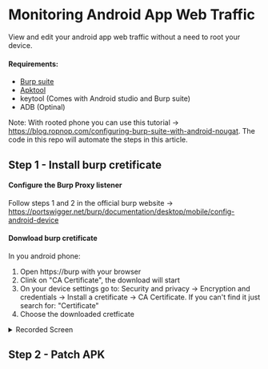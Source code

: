 # Monitoring Android App Web Traffic
View and edit your android app web traffic without a need to root your device.

#### Requirements:

 - [Burp suite](https://portswigger.net/burp/communitydownload)
 - [Apktool](https://apktool.org/docs/install)
 - keytool (Comes with Android studio and Burp suite)
 - ADB (Optinal)

Note: With rooted phone you can use this tutorial -> https://blog.ropnop.com/configuring-burp-suite-with-android-nougat. The code in this repo will automate the steps in this article.

## Step 1 - Install burp cretificate

#### Configure the Burp Proxy listener
Follow steps 1 and 2 in the official burp website -> https://portswigger.net/burp/documentation/desktop/mobile/config-android-device

#### Donwload burp cretificate
In you android phone:
1. Open https://burp with your browser
2. Clink on "CA Certificate", the download will start
3. On your device settings go to: Security and privacy -> Encryption and credentials -> Install a cretificate -> CA Certificate. If you can't find it just search for: "Certificate"
5. Choose the downloaded cretficate

<details>
  <summary>Recorded Screen</summary>
  https://github.com/dtkdt100/monitoring-android-app-web-traffic/assets/63166757/a905460b-5861-45ef-a7b3-1ceb364deaac
</details>

## Step 2 - Patch APK
